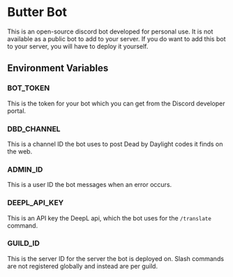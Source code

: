 # Butter Bot

This is an open-source discord bot developed for personal use. It is not 
available as a public bot to add to your server. If you do want to add this
bot to your server, you will have to deploy it yourself.

## Environment Variables
### BOT_TOKEN
This is the token for your bot which you can get from the Discord developer portal.

### DBD_CHANNEL 
This is a channel ID the bot uses to post Dead by Daylight codes it finds on the web.

### ADMIN_ID
This is a user ID the bot messages when an error occurs.

### DEEPL_API_KEY
This is an API key the DeepL api, which the bot uses for the `/translate` command.

### GUILD_ID
This is the server ID for the server the bot is deployed on. Slash commands
are not registered globally and instead are per guild.